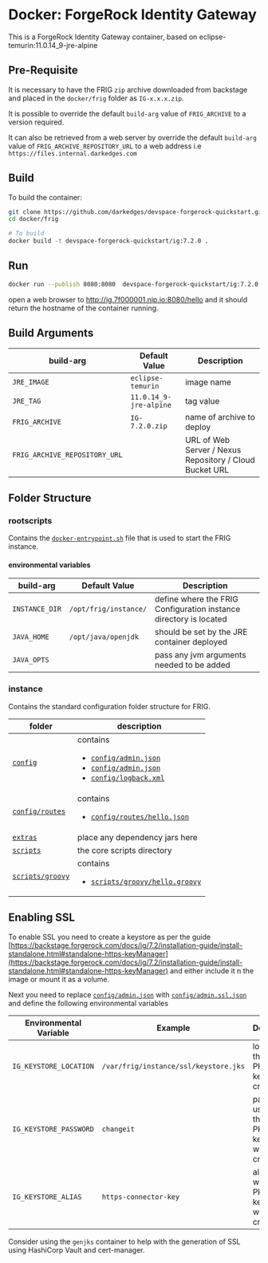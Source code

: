 # Docker: ForgeRock Identity Gateway

This is a ForgeRock Identity Gateway container, based on eclipse-temurin:11.0.14_9-jre-alpine

## Pre-Requisite

It is necessary to have the FRIG `zip` archive downloaded from backstage and placed in the `docker/frig` folder as `IG-x.x.x.zip`.

It is possible to override the default `build-arg` value of `FRIG_ARCHIVE` to a version required.

It can also be retrieved from a web server by override the default `build-arg` value of `FRIG_ARCHIVE_REPOSITORY_URL` to a web address i.e `https://files.internal.darkedges.com`

## Build

To build the container:

```bash
git clone https://github.com/darkedges/devspace-forgerock-quickstart.git
cd docker/frig

# To build
docker build -t devspace-forgerock-quickstart/ig:7.2.0 .
```

## Run

```bash
docker run --publish 8080:8080  devspace-forgerock-quickstart/ig:7.2.0
```

open a web browser to <http://ig.7f000001.nip.io:8080/hello> and it should return the hostname of the container running.

## Build Arguments

| build-arg                     | Default Value          | Description                                             |
| ----------------------------- | ---------------------- | ------------------------------------------------------- |
| `JRE_IMAGE`                   | `eclipse-temurin`      | image name                                              |
| `JRE_TAG`                     | `11.0.14_9-jre-alpine` | tag value                                               |
| `FRIG_ARCHIVE`                | `IG-7.2.0.zip`         | name of archive to deploy                               |
| `FRIG_ARCHIVE_REPOSITORY_URL` |                        | URL of Web Server / Nexus Repository / Cloud Bucket URL |

## Folder Structure

### rootscripts

Contains the [`docker-entrypoint.sh`](rootscripts/docker-entrypoint.sh) file that is used to start the FRIG instance.

#### environmental variables

| build-arg      | Default Value         | Description                                                       |
| -------------- | --------------------- | ----------------------------------------------------------------- |
| `INSTANCE_DIR` | `/opt/frig/instance/` | define where the FRIG Configuration instance directory is located |
| `JAVA_HOME`    | `/opt/java/openjdk`   | should be set by the JRE container deployed                       |
| `JAVA_OPTS`    |                       | pass any jvm arguments needed to be added                         |

### instance

Contains the standard configuration folder structure for FRIG.

| folder                                      | description                                                                                                                                                                                         |
| ------------------------------------------- | --------------------------------------------------------------------------------------------------------------------------------------------------------------------------------------------------- |
| [`config`](instance/config)                 | contains <ul><li>[`config/admin.json`](instance/config/admin.json)</li><li>[`config/admin.json`](instance/config/admin.json)</li> <li>[`config/logback.xml`](instance/config/logback.xml)</li></ul> |
| [`config/routes`](instance/config/routes)   | contains <ul><li>[`config/routes/hello.json`](instance/config/routes/hello.json)</li></ul>                                                                                                          |
| [`extras`](instance/extras)                 | place any dependency jars here                                                                                                                                                                      |
| [`scripts`](instance/scripts)               | the core scripts directory                                                                                                                                                                          |
| [`scripts/groovy`](instance/scripts/groovy) | contains <ul><li>[`scripts/groovy/hello.groovy`](instance/scripts/groovy/hello.groovy)</li></ul>                                                                                                    |

## Enabling SSL

To enable SSL you need to create a keystore as per the guide [https://backstage.forgerock.com/docs/ig/7.2/installation-guide/install-standalone.html#standalone-https-keyManager](https://backstage.forgerock.com/docs/ig/7.2/installation-guide/install-standalone.html#standalone-https-keyManager) and either include it n the image or mount it as a volume.

Next you need to replace [`config/admin.json`](instance/config/admin.json) with [`config/admin.ssl.json`](instance/config/admin.ssl.json) and define the following environmental variables

| Environmental Variable | Example                               | Description                                        |
| ---------------------- | ------------------------------------- | -------------------------------------------------- |
| `IG_KEYSTORE_LOCATION` | `/var/frig/instance/ssl/keystore.jks` | location of the PKCS12 keystore created            |
| `IG_KEYSTORE_PASSWORD` | `changeit`                            | password used when the PKCS12 keystore was created |
| `IG_KEYSTORE_ALIAS`    | `https-connector-key`                 | alias used when the PKCS12 keystore was created    |

Consider using the `genjks` container to help with the generation of SSL using HashiCorp Vault and cert-manager.
